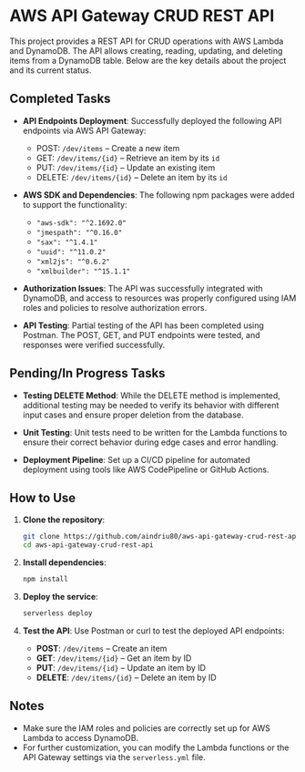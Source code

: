 # AWS API Gateway CRUD REST API

This project provides a REST API for CRUD operations with AWS Lambda and DynamoDB. The API allows creating, reading, updating, and deleting items from a DynamoDB table. Below are the key details about the project and its current status.

## Completed Tasks

- **API Endpoints Deployment**: Successfully deployed the following API endpoints via AWS API Gateway:
  - POST: `/dev/items` – Create a new item
  - GET: `/dev/items/{id}` – Retrieve an item by its `id`
  - PUT: `/dev/items/{id}` – Update an existing item
  - DELETE: `/dev/items/{id}` – Delete an item by its `id`

- **AWS SDK and Dependencies**: The following npm packages were added to support the functionality:
  - `"aws-sdk": "^2.1692.0"`
  - `"jmespath": "^0.16.0"`
  - `"sax": "^1.4.1"`
  - `"uuid": "^11.0.2"`
  - `"xml2js": "^0.6.2"`
  - `"xmlbuilder": "^15.1.1"`

- **Authorization Issues**: The API was successfully integrated with DynamoDB, and access to resources was properly configured using IAM roles and policies to resolve authorization errors.

- **API Testing**: Partial testing of the API has been completed using Postman. The POST, GET, and PUT endpoints were tested, and responses were verified successfully.

## Pending/In Progress Tasks

- **Testing DELETE Method**: While the DELETE method is implemented, additional testing may be needed to verify its behavior with different input cases and ensure proper deletion from the database.

- **Unit Testing**: Unit tests need to be written for the Lambda functions to ensure their correct behavior during edge cases and error handling.

- **Deployment Pipeline**: Set up a CI/CD pipeline for automated deployment using tools like AWS CodePipeline or GitHub Actions.

## How to Use

1. **Clone the repository**:
    ```bash
    git clone https://github.com/aindriu80/aws-api-gateway-crud-rest-api
    cd aws-api-gateway-crud-rest-api
    ```

2. **Install dependencies**:
    ```bash
    npm install
    ```

3. **Deploy the service**:
    ```bash
    serverless deploy
    ```

4. **Test the API**:
   Use Postman or curl to test the deployed API endpoints:
   - **POST**: `/dev/items` – Create an item
   - **GET**: `/dev/items/{id}` – Get an item by ID
   - **PUT**: `/dev/items/{id}` – Update an item by ID
   - **DELETE**: `/dev/items/{id}` – Delete an item by ID

## Notes

- Make sure the IAM roles and policies are correctly set up for AWS Lambda to access DynamoDB.
- For further customization, you can modify the Lambda functions or the API Gateway settings via the `serverless.yml` file.

